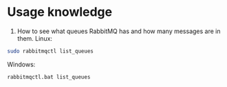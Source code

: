# Usage knowledge

1. How to see what queues RabbitMQ has and how many messages are in them.
Linux:
```bash
sudo rabbitmqctl list_queues
```

Windows:
```
rabbitmqctl.bat list_queues
```